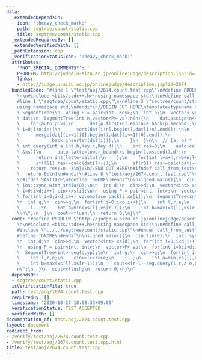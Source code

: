 ```yaml
---
data:
  _extendedDependsOn:
  - icon: ':heavy_check_mark:'
    path: segtree/count/static.cpp
    title: segtree/count/static.cpp
  _extendedRequiredBy: []
  _extendedVerifiedWith: []
  _pathExtension: cpp
  _verificationStatusIcon: ':heavy_check_mark:'
  attributes:
    '*NOT_SPECIAL_COMMENTS*': ''
    PROBLEM: http://judge.u-aizu.ac.jp/onlinejudge/description.jsp?id=2674
    links:
    - http://judge.u-aizu.ac.jp/onlinejudge/description.jsp?id=2674
  bundledCode: "#line 1 \"test/aoj/2674.count.test.cpp\"\n#define PROBLEM \"http://judge.u-aizu.ac.jp/onlinejudge/description.jsp?id=2674\"\
    \n\n#include <bits/stdc++.h>\nusing namespace std;\n\n#define call_from_test\n\
    #line 1 \"segtree/count/static.cpp\"\n\n#line 3 \"segtree/count/static.cpp\"\n\
    using namespace std;\n#endif\n//BEGIN CUT HERE\ntemplate<typename Key>\nstruct\
    \ SegmentTree{\n  using P = pair<int, Key>;\n  int n;\n  vector< vector<Key> >\
    \ dat;\n  SegmentTree(int n,vector<P> vs):n(n){\n    dat.assign(n<<1,vector<Key>());\n\
    \    for(auto p:vs)\n      dat[p.first+n].emplace_back(p.second);\n\n    for(int\
    \ i=0;i<n;i++)\n      sort(dat[i+n].begin(),dat[i+n].end());\n\n    for(int i=n-1;i;i--){\n\
    \      merge(dat[(i<<1)|0].begin(),dat[(i<<1)|0].end(),\n            dat[(i<<1)|1].begin(),dat[(i<<1)|1].end(),\n\
    \            back_inserter(dat[i]));\n    }\n  }\n\n  // [a, b) * [c, d)\n  inline\
    \ int query(int a,int b,Key c,Key d){\n    int res=0;\n    auto calc=[a,b,c,d](vector<Key>\
    \ &xs){\n      auto latte=lower_bound(xs.begin(),xs.end(),d);\n      auto malta=lower_bound(xs.begin(),xs.end(),c);\n\
    \      return int(latte-malta);\n    };\n    for(int l=a+n,r=b+n;l<r;l>>=1,r>>=1){\n\
    \      if(l&1) res+=calc(dat[l++]);\n      if(r&1) res+=calc(dat[--r]);\n    }\n\
    \    return res;\n  }\n};\n//END CUT HERE\n#ifndef call_from_test\nsigned main(){\n\
    \  return 0;\n}\n#endif\n#line 8 \"test/aoj/2674.count.test.cpp\"\n#undef call_from_test\n\
    \n#ifdef SANITIZE\n#define IGNORE\n#endif\n\nsigned main(){\n  cin.tie(0);\n \
    \ ios::sync_with_stdio(0);\n\n  int d;\n  cin>>d;\n  vector<int> xs(d);\n  for(int\
    \ i=0;i<d;i++) cin>>xs[i];\n\n  using P = pair<int, int>;\n  vector<P> vp;\n \
    \ for(int i=0;i<d;i++) vp.emplace_back(i,xs[i]);\n  SegmentTree<int> seg(d,vp);\n\
    \n  int q;\n  cin>>q;\n  for(int i=0;i<q;i++){\n    int l,r,e;\n    cin>>l>>r>>e;\n\
    \    l--;\n    int a=min(xs[l],xs[r-1]);\n    int b=max(xs[l],xs[r-1]);\n    cout<<(r-l)-seg.query(l,r,a-e,b+e+1)<<\"\
    \\n\";\n  }\n  cout<<flush;\n  return 0;\n}\n"
  code: "#define PROBLEM \"http://judge.u-aizu.ac.jp/onlinejudge/description.jsp?id=2674\"\
    \n\n#include <bits/stdc++.h>\nusing namespace std;\n\n#define call_from_test\n\
    #include \"../../segtree/count/static.cpp\"\n#undef call_from_test\n\n#ifdef SANITIZE\n\
    #define IGNORE\n#endif\n\nsigned main(){\n  cin.tie(0);\n  ios::sync_with_stdio(0);\n\
    \n  int d;\n  cin>>d;\n  vector<int> xs(d);\n  for(int i=0;i<d;i++) cin>>xs[i];\n\
    \n  using P = pair<int, int>;\n  vector<P> vp;\n  for(int i=0;i<d;i++) vp.emplace_back(i,xs[i]);\n\
    \  SegmentTree<int> seg(d,vp);\n\n  int q;\n  cin>>q;\n  for(int i=0;i<q;i++){\n\
    \    int l,r,e;\n    cin>>l>>r>>e;\n    l--;\n    int a=min(xs[l],xs[r-1]);\n\
    \    int b=max(xs[l],xs[r-1]);\n    cout<<(r-l)-seg.query(l,r,a-e,b+e+1)<<\"\\\
    n\";\n  }\n  cout<<flush;\n  return 0;\n}\n"
  dependsOn:
  - segtree/count/static.cpp
  isVerificationFile: true
  path: test/aoj/2674.count.test.cpp
  requiredBy: []
  timestamp: '2020-10-27 18:08:33+09:00'
  verificationStatus: TEST_ACCEPTED
  verifiedWith: []
documentation_of: test/aoj/2674.count.test.cpp
layout: document
redirect_from:
- /verify/test/aoj/2674.count.test.cpp
- /verify/test/aoj/2674.count.test.cpp.html
title: test/aoj/2674.count.test.cpp
---
```

